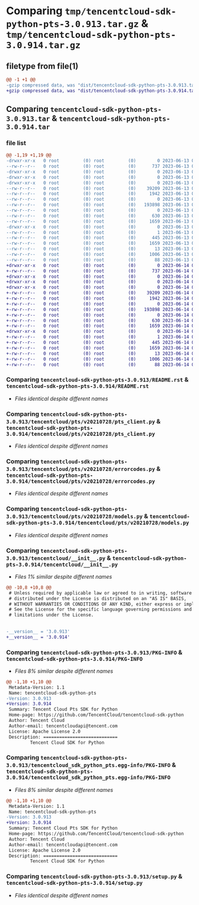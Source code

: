 # Comparing `tmp/tencentcloud-sdk-python-pts-3.0.913.tar.gz` & `tmp/tencentcloud-sdk-python-pts-3.0.914.tar.gz`

## filetype from file(1)

```diff
@@ -1 +1 @@
-gzip compressed data, was "dist/tencentcloud-sdk-python-pts-3.0.913.tar", last modified: Tue Jun 13 02:22:52 2023, max compression
+gzip compressed data, was "dist/tencentcloud-sdk-python-pts-3.0.914.tar", last modified: Wed Jun 14 00:31:54 2023, max compression
```

## Comparing `tencentcloud-sdk-python-pts-3.0.913.tar` & `tencentcloud-sdk-python-pts-3.0.914.tar`

### file list

```diff
@@ -1,19 +1,19 @@
-drwxr-xr-x   0 root         (0) root         (0)        0 2023-06-13 02:22:52.000000 tencentcloud-sdk-python-pts-3.0.913/
--rw-r--r--   0 root         (0) root         (0)      737 2023-06-13 02:22:52.000000 tencentcloud-sdk-python-pts-3.0.913/README.rst
-drwxr-xr-x   0 root         (0) root         (0)        0 2023-06-13 02:22:52.000000 tencentcloud-sdk-python-pts-3.0.913/tencentcloud/
-drwxr-xr-x   0 root         (0) root         (0)        0 2023-06-13 02:22:52.000000 tencentcloud-sdk-python-pts-3.0.913/tencentcloud/pts/
-drwxr-xr-x   0 root         (0) root         (0)        0 2023-06-13 02:22:52.000000 tencentcloud-sdk-python-pts-3.0.913/tencentcloud/pts/v20210728/
--rw-r--r--   0 root         (0) root         (0)    39209 2023-06-13 02:22:52.000000 tencentcloud-sdk-python-pts-3.0.913/tencentcloud/pts/v20210728/pts_client.py
--rw-r--r--   0 root         (0) root         (0)     1942 2023-06-13 02:22:52.000000 tencentcloud-sdk-python-pts-3.0.913/tencentcloud/pts/v20210728/errorcodes.py
--rw-r--r--   0 root         (0) root         (0)        0 2023-06-13 02:22:52.000000 tencentcloud-sdk-python-pts-3.0.913/tencentcloud/pts/v20210728/__init__.py
--rw-r--r--   0 root         (0) root         (0)   193898 2023-06-13 02:22:52.000000 tencentcloud-sdk-python-pts-3.0.913/tencentcloud/pts/v20210728/models.py
--rw-r--r--   0 root         (0) root         (0)        0 2023-06-13 02:22:52.000000 tencentcloud-sdk-python-pts-3.0.913/tencentcloud/pts/__init__.py
--rw-r--r--   0 root         (0) root         (0)      630 2023-06-13 02:22:52.000000 tencentcloud-sdk-python-pts-3.0.913/tencentcloud/__init__.py
--rw-r--r--   0 root         (0) root         (0)     1659 2023-06-13 02:22:52.000000 tencentcloud-sdk-python-pts-3.0.913/PKG-INFO
-drwxr-xr-x   0 root         (0) root         (0)        0 2023-06-13 02:22:52.000000 tencentcloud-sdk-python-pts-3.0.913/tencentcloud_sdk_python_pts.egg-info/
--rw-r--r--   0 root         (0) root         (0)        1 2023-06-13 02:22:52.000000 tencentcloud-sdk-python-pts-3.0.913/tencentcloud_sdk_python_pts.egg-info/dependency_links.txt
--rw-r--r--   0 root         (0) root         (0)      445 2023-06-13 02:22:52.000000 tencentcloud-sdk-python-pts-3.0.913/tencentcloud_sdk_python_pts.egg-info/SOURCES.txt
--rw-r--r--   0 root         (0) root         (0)     1659 2023-06-13 02:22:52.000000 tencentcloud-sdk-python-pts-3.0.913/tencentcloud_sdk_python_pts.egg-info/PKG-INFO
--rw-r--r--   0 root         (0) root         (0)       13 2023-06-13 02:22:52.000000 tencentcloud-sdk-python-pts-3.0.913/tencentcloud_sdk_python_pts.egg-info/top_level.txt
--rw-r--r--   0 root         (0) root         (0)     1006 2023-06-13 02:22:52.000000 tencentcloud-sdk-python-pts-3.0.913/setup.py
--rw-r--r--   0 root         (0) root         (0)       88 2023-06-13 02:22:52.000000 tencentcloud-sdk-python-pts-3.0.913/setup.cfg
+drwxr-xr-x   0 root         (0) root         (0)        0 2023-06-14 00:31:54.000000 tencentcloud-sdk-python-pts-3.0.914/
+-rw-r--r--   0 root         (0) root         (0)      737 2023-06-14 00:31:54.000000 tencentcloud-sdk-python-pts-3.0.914/README.rst
+drwxr-xr-x   0 root         (0) root         (0)        0 2023-06-14 00:31:54.000000 tencentcloud-sdk-python-pts-3.0.914/tencentcloud/
+drwxr-xr-x   0 root         (0) root         (0)        0 2023-06-14 00:31:54.000000 tencentcloud-sdk-python-pts-3.0.914/tencentcloud/pts/
+drwxr-xr-x   0 root         (0) root         (0)        0 2023-06-14 00:31:54.000000 tencentcloud-sdk-python-pts-3.0.914/tencentcloud/pts/v20210728/
+-rw-r--r--   0 root         (0) root         (0)    39209 2023-06-14 00:31:54.000000 tencentcloud-sdk-python-pts-3.0.914/tencentcloud/pts/v20210728/pts_client.py
+-rw-r--r--   0 root         (0) root         (0)     1942 2023-06-14 00:31:54.000000 tencentcloud-sdk-python-pts-3.0.914/tencentcloud/pts/v20210728/errorcodes.py
+-rw-r--r--   0 root         (0) root         (0)        0 2023-06-14 00:31:54.000000 tencentcloud-sdk-python-pts-3.0.914/tencentcloud/pts/v20210728/__init__.py
+-rw-r--r--   0 root         (0) root         (0)   193898 2023-06-14 00:31:54.000000 tencentcloud-sdk-python-pts-3.0.914/tencentcloud/pts/v20210728/models.py
+-rw-r--r--   0 root         (0) root         (0)        0 2023-06-14 00:31:54.000000 tencentcloud-sdk-python-pts-3.0.914/tencentcloud/pts/__init__.py
+-rw-r--r--   0 root         (0) root         (0)      630 2023-06-14 00:31:54.000000 tencentcloud-sdk-python-pts-3.0.914/tencentcloud/__init__.py
+-rw-r--r--   0 root         (0) root         (0)     1659 2023-06-14 00:31:54.000000 tencentcloud-sdk-python-pts-3.0.914/PKG-INFO
+drwxr-xr-x   0 root         (0) root         (0)        0 2023-06-14 00:31:54.000000 tencentcloud-sdk-python-pts-3.0.914/tencentcloud_sdk_python_pts.egg-info/
+-rw-r--r--   0 root         (0) root         (0)        1 2023-06-14 00:31:54.000000 tencentcloud-sdk-python-pts-3.0.914/tencentcloud_sdk_python_pts.egg-info/dependency_links.txt
+-rw-r--r--   0 root         (0) root         (0)      445 2023-06-14 00:31:54.000000 tencentcloud-sdk-python-pts-3.0.914/tencentcloud_sdk_python_pts.egg-info/SOURCES.txt
+-rw-r--r--   0 root         (0) root         (0)     1659 2023-06-14 00:31:54.000000 tencentcloud-sdk-python-pts-3.0.914/tencentcloud_sdk_python_pts.egg-info/PKG-INFO
+-rw-r--r--   0 root         (0) root         (0)       13 2023-06-14 00:31:54.000000 tencentcloud-sdk-python-pts-3.0.914/tencentcloud_sdk_python_pts.egg-info/top_level.txt
+-rw-r--r--   0 root         (0) root         (0)     1006 2023-06-14 00:31:54.000000 tencentcloud-sdk-python-pts-3.0.914/setup.py
+-rw-r--r--   0 root         (0) root         (0)       88 2023-06-14 00:31:54.000000 tencentcloud-sdk-python-pts-3.0.914/setup.cfg
```

### Comparing `tencentcloud-sdk-python-pts-3.0.913/README.rst` & `tencentcloud-sdk-python-pts-3.0.914/README.rst`

 * *Files identical despite different names*

### Comparing `tencentcloud-sdk-python-pts-3.0.913/tencentcloud/pts/v20210728/pts_client.py` & `tencentcloud-sdk-python-pts-3.0.914/tencentcloud/pts/v20210728/pts_client.py`

 * *Files identical despite different names*

### Comparing `tencentcloud-sdk-python-pts-3.0.913/tencentcloud/pts/v20210728/errorcodes.py` & `tencentcloud-sdk-python-pts-3.0.914/tencentcloud/pts/v20210728/errorcodes.py`

 * *Files identical despite different names*

### Comparing `tencentcloud-sdk-python-pts-3.0.913/tencentcloud/pts/v20210728/models.py` & `tencentcloud-sdk-python-pts-3.0.914/tencentcloud/pts/v20210728/models.py`

 * *Files identical despite different names*

### Comparing `tencentcloud-sdk-python-pts-3.0.913/tencentcloud/__init__.py` & `tencentcloud-sdk-python-pts-3.0.914/tencentcloud/__init__.py`

 * *Files 1% similar despite different names*

```diff
@@ -10,8 +10,8 @@
 # Unless required by applicable law or agreed to in writing, software
 # distributed under the License is distributed on an "AS IS" BASIS,
 # WITHOUT WARRANTIES OR CONDITIONS OF ANY KIND, either express or implied.
 # See the License for the specific language governing permissions and
 # limitations under the License.
 
 
-__version__ = '3.0.913'
+__version__ = '3.0.914'
```

### Comparing `tencentcloud-sdk-python-pts-3.0.913/PKG-INFO` & `tencentcloud-sdk-python-pts-3.0.914/PKG-INFO`

 * *Files 8% similar despite different names*

```diff
@@ -1,10 +1,10 @@
 Metadata-Version: 1.1
 Name: tencentcloud-sdk-python-pts
-Version: 3.0.913
+Version: 3.0.914
 Summary: Tencent Cloud Pts SDK for Python
 Home-page: https://github.com/TencentCloud/tencentcloud-sdk-python
 Author: Tencent Cloud
 Author-email: tencentcloudapi@tencent.com
 License: Apache License 2.0
 Description: ============================
         Tencent Cloud SDK for Python
```

### Comparing `tencentcloud-sdk-python-pts-3.0.913/tencentcloud_sdk_python_pts.egg-info/PKG-INFO` & `tencentcloud-sdk-python-pts-3.0.914/tencentcloud_sdk_python_pts.egg-info/PKG-INFO`

 * *Files 8% similar despite different names*

```diff
@@ -1,10 +1,10 @@
 Metadata-Version: 1.1
 Name: tencentcloud-sdk-python-pts
-Version: 3.0.913
+Version: 3.0.914
 Summary: Tencent Cloud Pts SDK for Python
 Home-page: https://github.com/TencentCloud/tencentcloud-sdk-python
 Author: Tencent Cloud
 Author-email: tencentcloudapi@tencent.com
 License: Apache License 2.0
 Description: ============================
         Tencent Cloud SDK for Python
```

### Comparing `tencentcloud-sdk-python-pts-3.0.913/setup.py` & `tencentcloud-sdk-python-pts-3.0.914/setup.py`

 * *Files identical despite different names*

